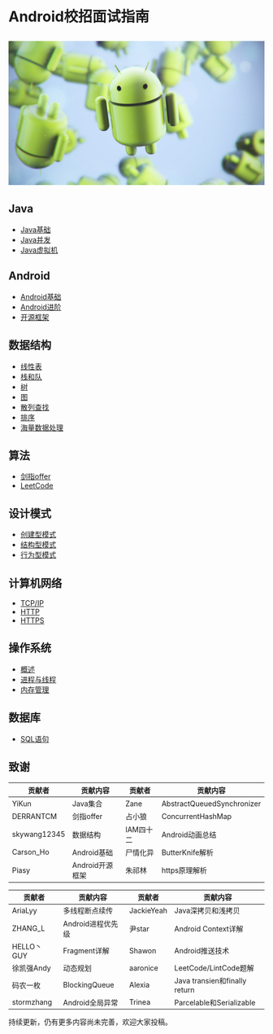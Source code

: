 # Android校招面试指南

## ![](/assets/page_icon.jpg)

## Java

* [Java基础](/java/basis.md)
* [Java并发](/java/concurrence.md)
* [Java虚拟机](/java/virtual-machine.md)

## Android

* [Android基础](/android/basis.md)
* [Android进阶](/android/advance.md)
* [开源框架](/android/open-source-framework.md)

## 数据结构

* [线性表](/data-structure/linear-list.md)
* [栈和队](/data-structure/stack-queue.md)
* [树](/data-structure/tree.md)
* [图](/data-structure/graph.md)
* [散列查找](/data-structure/hash.md)
* [排序](/data-structure/sort.md)
* [海量数据处理](/data-structure/mass_data_processing.md)

## 算法

* [剑指offer](/algorithm/For-offer.md)
* [LeetCode](/algorithm/leetcode.md)

## 设计模式

* [创建型模式](/design-mode/Builder-Pattern.md)
* [结构型模式](/design-mode/Structural-Patterns.md)
* [行为型模式](/design-mode/Behavioral-Pattern.md)

## 计算机网络

* [TCP/IP](/computer-networks/tcpip.md)
* [HTTP](/computer-networks/http.md)
* [HTTPS](/computer-networks/https.md)

## 操作系统

- [概述](/operating-system/summarize.md)
- [进程与线程](/operating-system/process-thread.md)
- [内存管理](/operating-system/memory-management.md)

## 数据库

- [SQL语句](/sql/SQL.md)

## 致谢

| 贡献者          | 贡献内容        | 贡献者    | 贡献内容                       |
| ------------ | ----------- | ------ | -------------------------- |
| YiKun        | Java集合      | Zane   | AbstractQueuedSynchronizer |
| DERRANTCM    | 剑指offer     | 占小狼    | ConcurrentHashMap          |
| skywang12345 | 数据结构        | IAM四十二 | Android动画总结                |
| Carson_Ho    | Android基础   | 尸情化异   | ButterKnife解析              |
| Piasy        | Android开源框架 | 朱祁林    | https原理解析                  |

| 贡献者        | 贡献内容          | 贡献者        | 贡献内容                         |
| ---------- | ------------- | ---------- | ---------------------------- |
| AriaLyy    | 多线程断点续传       | JackieYeah | Java深拷贝和浅拷贝                  |
| ZHANG_L    | Android进程优先级  | 尹star      | Android Context详解            |
| HELLO丶GUY  | Fragment详解    | Shawon     | Android推送技术                  |
| 徐凯强Andy    | 动态规划          | aaronice   | LeetCode/LintCode题解          |
| 码农一枚       | BlockingQueue | Alexia     | Java transien和finally return |
| stormzhang | Android全局异常   | Trinea     | Parcelable和Serializable      |

持续更新，仍有更多内容尚未完善，欢迎大家投稿。